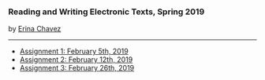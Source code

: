 ### Reading and Writing Electronic Texts, Spring 2019
by [Erina Chavez](https://erinachavez.github.io/index.html)

---
- [Assignment 1: February 5th, 2019](assignment1_020519)
- [Assignment 2: February 12th, 2019](assignment2_021219)
- [Assignment 3: February 26th, 2019](assignment3_022619)
